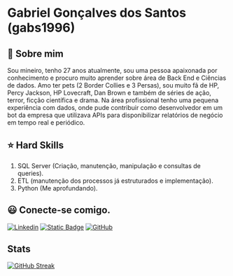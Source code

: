 # **Gabriel Gonçalves dos Santos (gabs1996)**

## :speech_balloon: Sobre mim
Sou mineiro, tenho 27 anos atualmente, sou uma pessoa apaixonada por conhecimento e procuro muito aprender sobre área de Back End e Ciências de dados. Amo ter pets (2 Border Collies e 3 Persas), sou muito fã de HP, Percy Jackson, HP Lovecraft, Dan Brown e também de séries de ação, terror, ficção científica e drama. Na área profissional tenho uma pequena experiência com dados, onde pude contribuir como desenvolvedor em um bot da empresa que utilizava APIs para disponibilizar relatórios de negócio em tempo real e periódico. 
## :star: Hard Skills
1. SQL Server (Criação, manutenção, manipulação e consultas de queries).
3. ETL (manutenção dos processos já estruturados e implementação).
4. Python (Me aprofundando).

## :smiley: Conecte-se comigo.

[![Linkedin](https://img.shields.io/badge/Linkedin-badge?color=gray)](https://www.linkedin.com/in/gabrielves/)
[![Static Badge](https://img.shields.io/badge/Digital_Innovation_One-badge?color=gray)](https://web.dio.me/users/gabrielgsa003?)
[![GitHub](https://img.shields.io/badge/GitHub-bagde?color=gray)](https://github.com/gabs1996)



## Stats
[![GitHub Streak](https://streak-stats.demolab.com?user=gabs1996&theme=burnt-neon&border_radius=5&locale=pt_BR&date_format=j%2Fn%5B%2FY%5D)](https://git.io/streak-stats)
